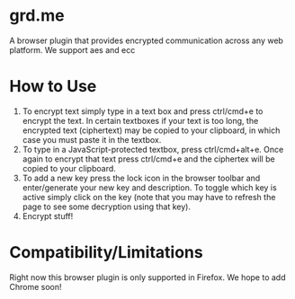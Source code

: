 grd.me
======

A browser plugin that provides encrypted communication across any web platform.  We support aes and ecc

How to Use
==========

1. To encrypt text simply type in a text box and press ctrl/cmd+e to encrypt the text. In certain textboxes if your text is too long, the encrypted text (ciphertext) may be copied to your clipboard, in which case you must paste it in the textbox.
2. To type in a JavaScript-protected textbox, press ctrl/cmd+alt+e. Once again to encrypt that text press ctrl/cmd+e and the ciphertex will be copied to your clipboard.
3. To add a new key press the lock icon in the browser toolbar and enter/generate your new key and description. To toggle which key is active simply click on the key (note that you may have to refresh the page to see some decryption using that key).
4. Encrypt stuff!

Compatibility/Limitations
==============
Right now this browser plugin is only supported in Firefox. We hope to add Chrome soon!
